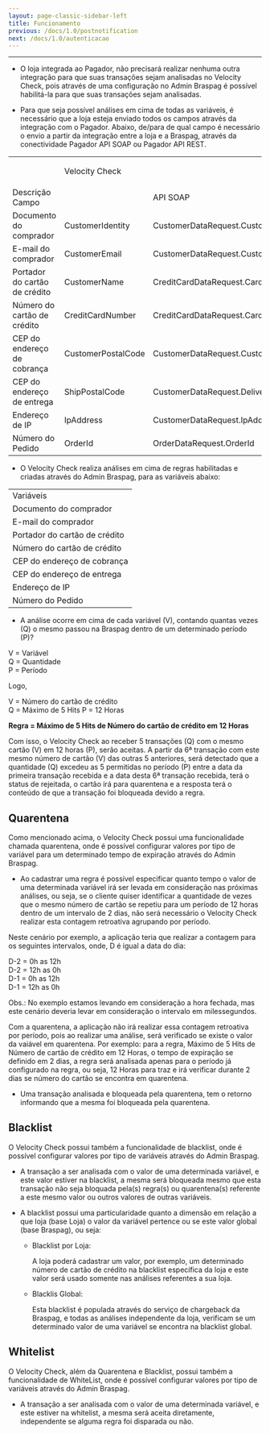 ```yaml
---
layout: page-classic-sidebar-left
title: Funcionamento
previous: /docs/1.0/postnotification
next: /docs/1.0/autenticacao
---
```

---

* O loja integrada ao Pagador, não precisará realizar nenhuma outra integração para que suas transações sejam analisadas no Velocity Check, pois através de uma configuração no Admin Braspag é possível habilitá-la para que suas transações sejam analisadas.  

* Para que seja possível análises em cima de todas as variáveis, é necessário que a loja esteja enviado todos os campos através da integração com o Pagador. Abaixo, de/para de qual campo é necessário o envio a partir da integração entre a loja e a Braspag, através da conectividade Pagador API SOAP ou Pagador API REST.

<table>
    <tr>
        <td></td>
        <td>Velocity Check</td>
        <td colspan="2"><p align="center">Pagador</p></td>
    </tr>
    <tr>
        <td>Descrição Campo</td>
        <td></td>
        <td>API SOAP</td>
        <td>API REST</td>
    </tr>
    <tr>
        <td>Documento do comprador</td>
        <td>CustomerIdentity</td>
        <td>CustomerDataRequest.CustomerIdentity</td>
        <td>Customer.Identity</td>
    </tr>
    <tr>
        <td>E-mail do comprador</td>
        <td>CustomerEmail</td>
        <td>CustomerDataRequest.CustomerEmail</td>
        <td>Customer.Email</td>
    </tr>
    <tr>
        <td>Portador do cartão de crédito</td>
        <td>CustomerName</td>
        <td>CreditCardDataRequest.CardHolder</td>
        <td>Payment.CreditCard.Holder</td>
    </tr>
    <tr>
        <td>Número do cartão de crédito</td>
        <td>CreditCardNumber</td>
        <td>CreditCardDataRequest.CardNumber</td>
        <td>Payment.CreditCard.CardNumber</td>
    </tr>
    <tr>
        <td>CEP do endereço de cobrança</td>
        <td>CustomerPostalCode</td>
        <td>CustomerDataRequest.CustomerAddressData.ZipCode</td>
        <td>Customer.Address.ZipCode</td>
    </tr>
    <tr>
        <td>CEP do endereço de entrega</td>
        <td>ShipPostalCode</td>
        <td>CustomerDataRequest.DeliveryDataRequest.ZipCode</td>
        <td>Customer.DeliveryAddress.ZipCode</td>
    </tr>
    <tr>
        <td>Endereço de IP</td>
        <td>IpAddress</td>
        <td>CustomerDataRequest.IpAddress</td>
        <td>Customer.IpAddress</td>
    </tr>
    <tr>
        <td>Número do Pedido</td>
        <td>OrderId</td>
        <td>OrderDataRequest.OrderId</td>
        <td>MerchantOrderId</td>
    </tr>
</table>

* O Velocity Check realiza análises em cima de regras habilitadas e criadas através do Admin Braspag, para as variáveis abaixo:  

<table>
    <tr><td>Variáveis</td></tr>
    <tr><td>Documento do comprador</td></tr>
    <tr><td>E-mail do comprador</td></tr>
    <tr><td>Portador do cartão de crédito</td></tr>
    <tr><td>Número do cartão de crédito</td></tr>
    <tr><td>CEP do endereço de cobrança</td></tr>
    <tr><td>CEP do endereço de entrega</td></tr>
    <tr><td>Endereço de IP</td></tr>
    <tr><td>Número do Pedido</td></tr>
</table>

* A análise ocorre em cima de cada variável (V), contando quantas vezes (Q) o mesmo passou na Braspag dentro de um determinado período (P)?  

V = Variável  
Q = Quantidade  
P = Período  

Logo,  

V = Número do cartão de crédito  
Q = Máximo de 5 Hits
P = 12 Horas

**Regra = Máximo de 5 Hits de Número do cartão de crédito em 12 Horas**  

Com isso, o Velocity Check ao receber 5 transações (Q) com o mesmo cartão (V) em 12 horas (P), serão aceitas. A partir da 6ª transação com este mesmo número de cartão (V) das outras 5 anteriores, será detectado que a quantidade (Q) excedeu as 5 permitidas no período (P) entre a data da primeira transação recebida e a data desta 6ª transação recebida, terá o status de rejeitada, o cartão irá para quarentena e a resposta terá o conteúdo de que a transação foi bloqueada devido a regra.  

## Quarentena  

Como mencionado acima, o Velocity Check possui uma funcionalidade chamada quarentena, onde é possível configurar valores por tipo de variável para um determinado tempo de expiração através do Admin Braspag.  

* Ao cadastrar uma regra é possível especificar quanto tempo o valor de uma determinada variável irá ser levada em consideração nas próximas análises, ou seja, se o cliente quiser identificar a quantidade de vezes que o mesmo número de cartão se repetiu para um período de 12 horas dentro de um intervalo de 2 dias, não será necessário o Velocity Check realizar esta contagem retroativa agrupando por período.  

Neste cenário por exemplo, a aplicação teria que realizar a contagem para os seguintes intervalos, onde, D é igual a data do dia:  

D-2 = 0h as 12h  
D-2 = 12h as 0h  
D-1 = 0h as 12h  
D-1 = 12h as 0h  

Obs.: No exemplo estamos levando em consideração a hora fechada, mas este cenário deveria levar em consideração o intervalo em milessegundos.  

Com a quarentena, a aplicação não irá realizar essa contagem retroativa por período, pois ao realizar uma análise, será verificado se existe o valor da vaiável em quarentena. Por exemplo: para a regra, Máximo de 5 Hits de Número de cartão de crédito em 12 Horas, o tempo de expiração se definido em 2 dias, a regra será analisada apenas para o período já configurado na regra, ou seja, 12 Horas para traz e irá verificar durante 2 dias se número do cartão se encontra em quarentena.  

* Uma transação analisada e bloqueada pela quarentena, tem o retorno informando que a mesma foi bloqueada pela quarentena.  

## Blacklist

O Velocity Check possui também a funcionalidade de blacklist, onde é possível configurar valores por tipo de variáveis através do Admin Braspag.  

* A transação a ser analisada com o valor de uma determinada variável, e este valor estiver na blacklist, a mesma será bloqueada mesmo que esta transação não seja bloquada pela(s) regra(s) ou quarentena(s) referente a este mesmo valor ou outros valores de outras variáveis.  

* A blacklist possui uma particularidade quanto a dimensão em relação a que loja (base Loja) o valor da variável pertence ou se este valor global (base Braspag), ou seja:  

    - Blacklist por Loja:  

        A loja poderá cadastrar um valor, por exemplo, um determinado número de cartão de crédito na blacklist específica da loja e este valor será usado somente nas análises referentes a sua loja.  

    - Blacklis Global:  

        Esta blacklist é populada através do serviço de chargeback da Braspag, e todas as análises independente da loja, verificam se um determinado valor de uma variável se encontra na blacklist global.  

## Whitelist

O Velocity Check, além da Quarentena e Blacklist, possui também a funcionalidade de WhiteList, onde é possível configurar valores por tipo de variáveis através do Admin Braspag.  

* A transação a ser analisada com o valor de uma determinada variável, e este estiver na whitelist, a mesma será aceita diretamente, independente se alguma regra foi disparada ou não.  




